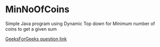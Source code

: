 # MinNoOfCoins
Simple Java program using Dynamic Top down for Minimum number of coins to get a given sum

[GeeksForGeeks question link](https://practice.geeksforgeeks.org/problems/number-of-coins1824/1/)
